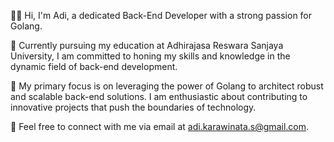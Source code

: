 👨🏻 Hi, I'm Adi, a dedicated Back-End Developer with a strong passion for Golang.

💼 Currently pursuing my education at Adhirajasa Reswara Sanjaya University, I am committed to honing my skills and knowledge in the dynamic field of back-end development.

🚀 My primary focus is on leveraging the power of Golang to architect robust and scalable back-end solutions. I am enthusiastic about contributing to innovative projects that push the boundaries of technology.

📧 Feel free to connect with me via email at adi.karawinata.s@gmail.com.

<!---
Adiazzax/Adiazzax is a ✨ special ✨ repository because its `README.md` (this file) appears on your GitHub profile.
You can click the Preview link to take a look at your changes.
--->
